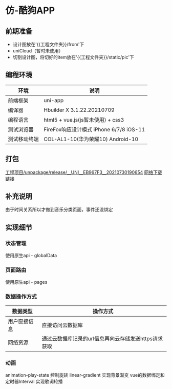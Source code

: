 # 仿-酷狗APP
## 前期准备
- 设计图放在'{{工程文件夹}}/from'下
- uniCloud（暂时未使用）
- 切割设计图，将切好的item放在'{{工程文件夹}}/static/pic'下

## 编程环境
|  环境   | 说明  |
|  ----  | ----  |
| 前端框架  | uni-app |
| 编译器  | Hbuilder X 3.1.22.20210709 |
| 编程语言  | html5 + vue.js(js暂未使用) + css3 |
| 测试浏览器  | FireFox响应设计模式   iPhone 6/7/8   iOS-11 |
| 测试移动终端  | COL-AL1-10(华为荣耀10)  Android-10|

## 打包
[工程项目/unpackage/release/__UNI__EB967F3__20210730190654](./unpackage/release/__UNI__EB967F3__20210730190654)
[网络下载链接](https://vkceyugu.cdn.bspapp.com/VKCEYUGU-ac0ab413-d6ce-4706-a0d7-812977463aaf/ad193833-71ee-42ca-9969-85b690a4297d.apk)

## 补充说明
由于时间关系所以才做到音乐分类页面，事件还没绑定

## 实现细节
### 状态管理
使用原生api - globalData

### 页面路由
使用原生api - pages

### 数据操作方式
| 数据类型 | 操作方式 |
| --- | --- |
| 用户直接信息 | 直接访问云数据库 |
| 网络资源 | 通过云数据库记录的url信息再向云存储发送https请求获取 |

### 动画
animation-play-state 控制旋转
linear-gradient 实现背景渐变
vue的数据绑定和定时器Interval 实现歌词轮播